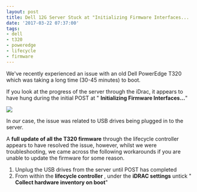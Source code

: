 ```yaml
---
layout: post
title: Dell 12G Server Stuck at "Initializing Firmware Interfaces...
date: '2017-03-22 07:37:00'
tags:
- dell
- t320
- poweredge
- lifecycle
- firmware
---
```


We've recently experienced an issue with an old Dell PowerEdge T320 which was taking a long time (30-45 minutes) to boot.

If you look at the progress of the server through the iDrac, it appears to have hung during the initial POST at " **Initializing Firmware Interfaces...**"

![](/assets/images/2017/03/Initializing-firmware-Interfaces.JPG)

In _our_ case, the issue was related to USB drives being plugged in to the server.

A **full update of all the T320 firmware** through the lifecycle controller appears to have resolved the issue, however, whilst we were troubleshooting, we came across the following workarounds if you are unable to update the firmware for some reason.

1. Unplug the USB drives from the server until POST has completed
2. From within the **lifecycle controller** , under the **iDRAC settings** untick " **Collect hardware inventory on boot**"
<!--kg-card-end: markdown-->